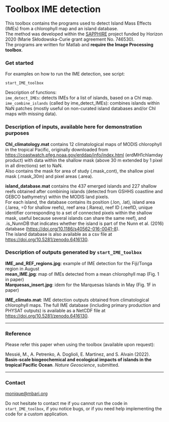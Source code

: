 # Toolbox IME detection #

This toolbox contains the programs used to detect Island Mass Effects (IMEs) from a chlorophyll map and an island database.   
The method was developed within the [SAPPHIRE](https://sapphire.mio.osupytheas.fr) project funded by Horizon 2020 (Marie Skłodowska-Curie grant agreement No. 746530).  
The programs are written for Matlab and **require the Image Processing toolbox**.


### Get started

For examples on how to run the IME detection, see script:  

	start_IME_toolbox

Description of functions:  
`ime_detect_IMEs`: detects IMEs for a list of islands, based on a Chl map.  
`ime_combine_islands` (called by ime_detect_IMEs): combines islands within NaN patches (mostly useful on non-curated island databases and/or Chl maps with missing data).  


### Description of inputs, available here for demonstration purposes

**Chl_climatology.mat** contains 12 climatological maps of MODIS chlorophyll in the tropical Pacific, originally downloaded from https://coastwatch.pfeg.noaa.gov/erddap/info/index.html (erdMH1chlamday product) with data within the shallow mask (above 30 m extended by 1 pixel in all directions) set to NaN.   
Also contains the mask for area of study (.mask_cont), the shallow pixel mask (.mask_30m) and pixel areas (.area). 
		  
**island_database.mat** contains the 437 emerged islands and 227 shallow reefs obtained after combining islands (detected from GSHHS coastline and GEBCO bathymetry) within the MODIS land pixels.  
For each island, the database contains its position (.lon, .lat), island area (.Iarea, =0 for shallow reefs), reef area (.Rarea), reef ID (.reefID, unique identifier corresponding to a set of connected pixels within the shallow mask, useful because several islands can share the same reef), and .is_NunnDB that indicates whether the island is part of the Nunn et al. (2016) database (https://doi.org/10.1186/s40562-016-0041-8).  
The island database is also available as a csv file at https://doi.org/10.5281/zenodo.6416130.


### Description of outputs generated by `start_IME_toolbox`

**IME_and_REF_regions.jpg**: example of IME detection for the Fiji/Tonga region in August  
**mean_IME.jpg**: map of IMEs detected from a mean chlorophyll map (Fig. 1 in paper)  
**Marquesas_insert.jpg**: idem for the Marquesas Islands in May (Fig. 1F in paper)  
  
**IME_climato.mat**: IME detection outputs obtained from climatological chlorophyll maps. The full IME database (including primary production and PHYSAT outputs) is available as a NetCDF file at https://doi.org/10.5281/zenodo.6416130.  


* * *

### Reference

Please refer this paper when using the toolbox (available upon request):  

Messié, M., A. Petrenko, A. Doglioli, E. Martinez, and S. Alvain (2022). **Basin-scale biogeochemical and ecological impacts of islands in the tropical Pacific Ocean**. *Nature Geoscience*, submitted.

* * *

### Contact

monique@mbari.org

Do not hesitate to contact me if you cannot run the code in `start_IME_toolbox`, if you notice bugs, or if you need help implementing the code for a custom application.